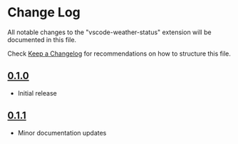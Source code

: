 # Change Log

All notable changes to the "vscode-weather-status" extension will be documented in this file.

Check [Keep a Changelog](http://keepachangelog.com/) for recommendations on how to structure this file.

## [0.1.0]

- Initial release

## [0.1.1]

- Minor documentation updates

[0.1.1]: https://github.com/Motivesoft/vscode-weather-status/releases/tag/v0.1.1
[0.1.0]: https://github.com/Motivesoft/vscode-weather-status/releases/tag/v0.1.0